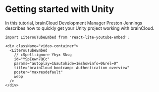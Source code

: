 # Getting started with Unity

In this tutorial, brainCloud Development Manager Preston Jennings describes how to quickly get your Unity project working with brainCloud.

```mdx-code-block
import LiteYouTubeEmbed from 'react-lite-youtube-embed';

<div className="video-container">
  <LiteYouTubeEmbed
    // cSpell:ignore Yhyx Sksg
    id="YSpIewn7QCc"
    params="autoplay=1&autohide=1&showinfo=0&rel=0"
    title="brainCloud bootcamp: Authentication overview"
    poster="maxresdefault"
    webp
  />
</div>
```